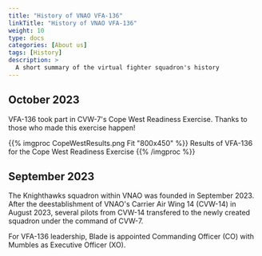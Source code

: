 ```yaml
---
title: "History of VNAO VFA-136"
linkTitle: "History of VNAO VFA-136"
weight: 10
type: docs
categories: [About us]
tags: [History]
description: >
  A short summary of the virtual fighter squadron's history
---
```



## October 2023
VFA-136 took part in CVW-7's Cope West Readiness Exercise. Thanks to those who made this exercise happen!

{{% imgproc CopeWestResults.png Fit "800x450" %}}
Results of VFA-136 for the Cope West Readiness Exercise
{{% /imgproc %}}

## September 2023
The Knighthawks squadron within VNAO was founded in September 2023. After the deestablishment of VNAO's Carrier Air Wing 14 (CVW-14) in August 2023, several pilots from CVW-14 transfered to the newly created squadron under the command of CVW-7.

For VFA-136 leadership, Blade is appointed Commanding Officer (CO) with Mumbles as Executive Officer (XO). 

